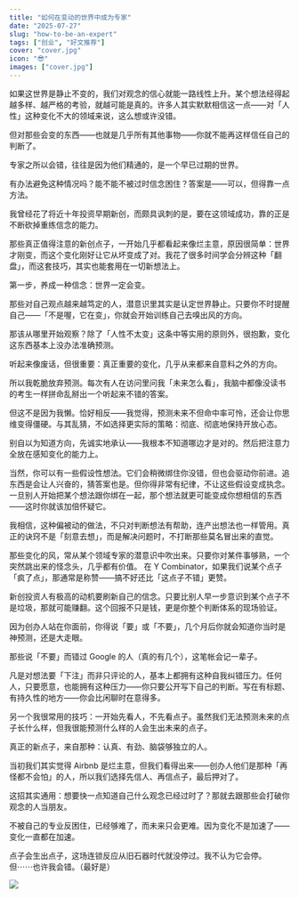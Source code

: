 ```yaml
---
title: "如何在变动的世界中成为专家"
date: "2025-07-27"
slug: "how-to-be-an-expert"
tags: ["创业", "好文推荐"]
cover: "cover.jpg"
icon: "😎"
images: ["cover.jpg"]
---
```

如果这世界是静止不变的，我们对观念的信心就能一路线性上升。某个想法经得起越多样、越严格的考验，就越可能是真的。许多人其实默默相信这一点——对「人性」这种变化不大的领域来说，这么想或许没错。



但对那些会变的东西——也就是几乎所有其他事物——你就不能再这样信任自己的判断了。



专家之所以会错，往往是因为他们精通的，是一个早已过期的世界。



有办法避免这种情况吗？能不能不被过时信念困住？答案是——可以，但得靠一点方法。



我曾经花了将近十年投资早期新创，而颇具讽刺的是，要在这领域成功，靠的正是不断砍掉重练信念的能力。



那些真正值得注意的新创点子，一开始几乎都看起来像烂主意，原因很简单：世界才刚变，而这个变化刚好让它从坏变成了对。我花了很多时间学会分辨这种「翻盘」，而这套技巧，其实也能套用在一切新想法上。



第一步，养成一种信念：世界一定会变。



那些对自己观点越来越笃定的人，潜意识里其实是认定世界静止。只要你不时提醒自己——「不是喔，它在变」，你就会开始训练自己去嗅出风的方向。



那该从哪里开始观察？除了「人性不太变」这条中等实用的原则外，很抱歉，变化这东西基本上没办法准确预测。



听起来像废话，但很重要：真正重要的变化，几乎从来都来自意料之外的方向。



所以我乾脆放弃预测。每次有人在访问里问我「未来怎么看」，我脑中都像没读书的考生一样拼命乱掰出一个听起来不错的答案。



但这不是因为我懒。恰好相反——我觉得，预测未来不但命中率可怜，还会让你思维变得僵硬。与其乱猜，不如选择更实际的策略：彻底、彻底地保持开放心态。



别自以为知道方向，先诚实地承认——我根本不知道哪边才是对的。然后把注意力全放在感知变化的能力上。



当然，你可以有一些假设性想法。它们会稍微绑住你没错，但也会驱动你前进。追东西是会让人兴奋的，猜答案也是。但你得非常有纪律，不让这些假设变成执念。
一旦别人开始把某个想法跟你绑在一起，那个想法就更可能变成你想相信的东西——这时你就该加倍怀疑它。



我相信，这种偏被动的做法，不只对判断想法有帮助，连产出想法也一样管用。真正的诀窍不是「刻意去想」，而是解决问题时，不打断那些莫名冒出来的直觉。



那些变化的风，常从某个领域专家的潜意识中吹出来。只要你对某件事够熟，一个突然跳出来的怪念头，几乎都有价值。
在 Y Combinator，如果我们说某个点子「疯了点」，那通常是称赞——搞不好还比「这点子不错」更赞。



新创投资人有极高的动机要刷新自己的信念。只要比别人早一步意识到某个点子不是垃圾，那就可能赚翻。这个回报不只是钱，更是你整个判断体系的现场验证。



因为创办人站在你面前，你得说「要」或「不要」，几个月后你就会知道你当时是神预测，还是大走眼。



那些说「不要」而错过 Google 的人（真的有几个），这笔帐会记一辈子。



凡是对想法要「下注」而非只评论的人，基本上都拥有这种自我纠错压力。任何人，只要愿意，也能拥有这种压力——你只要公开写下自己的判断。写在有标题、有持久性的地方——你会比闲聊时在意得多。



另一个我很常用的技巧：一开始先看人，不先看点子。虽然我们无法预测未来的点子长什么样，但我很能预测什么样的人会生出未来的点子。



真正的新点子，来自那种：认真、有劲、脑袋够独立的人。



当初我们其实觉得 Airbnb 是烂主意，但我们看得出来——创办人他们是那种「再怪都不会怕」的人，所以我们选择先信人、再信点子，最后押对了。



这招其实通用：想要快一点知道自己什么观念已经过时了？那就去跟那些会打破你观念的人当朋友。



不被自己的专业反困住，已经够难了，而未来只会更难。因为变化不是加速了——变化一直都在加速。



点子会生出点子，这场连锁反应从旧石器时代就没停过。我不认为它会停。
但⋯⋯也许我会错。（最好是）




![](https://prod-files-secure.s3.us-west-2.amazonaws.com/112d0858-5090-4d34-a606-b75eb8d65fd2/46476355-9cf3-4e99-9b7a-3531bc426380/1000202064.png?X-Amz-Algorithm=AWS4-HMAC-SHA256&X-Amz-Content-Sha256=UNSIGNED-PAYLOAD&X-Amz-Credential=ASIAZI2LB466YUGZBCUE%2F20251012%2Fus-west-2%2Fs3%2Faws4_request&X-Amz-Date=20251012T194306Z&X-Amz-Expires=3600&X-Amz-Security-Token=IQoJb3JpZ2luX2VjEIv%2F%2F%2F%2F%2F%2F%2F%2F%2F%2FwEaCXVzLXdlc3QtMiJIMEYCIQCJQk5M87MJsddym%2FhXnrFoWIcQ23LOoM7tY%2BBML%2FnszAIhAN3pLf%2FA%2B4yTQ1xejZPreR3Yz0KFXNEYrtn7E%2FpqJ7pcKv8DCDQQABoMNjM3NDIzMTgzODA1Igz%2BJfgqaPQjEU8DPrsq3AM9j0iCGcoEBrEDGjpSjQzc1%2FBfuUNoeETCeLPd5r%2FpJA%2BifkvZZFAzspjrATJA7x7kLKuOdgHivJ185n%2FYvx1himy6hLfXIyZJOdsz5cM7q38RLnY9pMLtX2OKaQYSfioy8n34OFx0gjIrtbN7i%2BizVUVRSEpfSZ1%2FqdYDH2evFeLi9%2FrgVBljM96SvggxuV4mhKv5LW8ukLGtTL%2FesCkgurLg%2Filjl9kLtTmPJ7eBToOBotbkmPGf38dvsEajJdja03dOdXxTppTFO33JZcgmwRByaelQzT9uY%2FnnLJxYtKEBOIVrjjT0785us3zaO8QJ5%2FH3lzOl5h%2B0CHTzDmFj9NrQ2gQP2V%2Fdokh7IqvDm6ZgD4Ba0FJZBku2jeGmCnsHE8Qy6ddg%2BGn9J7U2xa3FbqwWxC9q2QoJr1GyQwi%2ByjIkO13rCCyNaabnzy7hl5h0xOdqvpBpobNQ2yOSu4liuqzakBmL9ATMUATlzyf7NBo1GtVIADavhh3NlOlEA2%2F9hWgyDc20ESSKFup%2BbSc%2BmyQ7kTmD8CHH%2FszcqlCNqOV92bOPisFQCc%2BRqxgFVtG0gWA5Vl%2BsC0IsT4ExMObA4z1SI3I9mnhS1%2F7RCkuDBOsgSwkRScicMiYJ1zDK6q%2FHBjqkAbQEUdd%2FvBW8FzRc8nQRqbN0WEoqNUeJSai5sLeE2eBH6HTorlig2ouoQHn3o7sIapvfpzfP9jAp0KWUDlYy%2FLOogfLqaUjdasDmtlK4ZNsmjggAyYdbhoofTiguDprA1t4%2BynSd8o%2F1pYSSq3sCy3gu4rgFc9Kx5xWv5fTWRMMhOdOkjkamYASQ2%2BD25oK2DHMyFlDjzufncWDjU4Twlz7%2FiSJI&X-Amz-Signature=bea92a67129f92f3f45398cf0e71daf2c65e375d7cad1e836beab78f61b78f89&X-Amz-SignedHeaders=host&x-amz-checksum-mode=ENABLED&x-id=GetObject)

